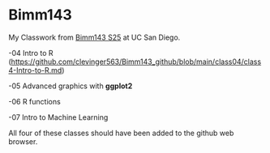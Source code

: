 # Bimm143
My Classwork from [Bimm143 S25](https://bioboot.github.io/bimm143_S25/) at UC San Diego.

-04 Intro to R (https://github.com/clevinger563/Bimm143_github/blob/main/class04/class4-Intro-to-R.md)

-05 Advanced graphics with **ggplot2**

-06 R functions

-07 Intro to Machine Learning 

All four of these classes should have been added to the github web browser. 
